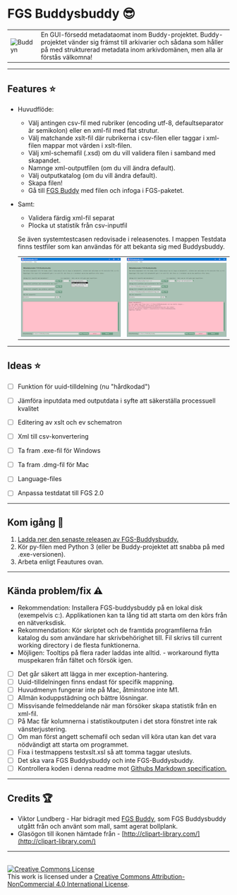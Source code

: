 # FGS Buddysbuddy :sunglasses:


|               			  |  																					|
| ----------------------------|------------------------------------------------------------------------------------ |
| ![Buddyn](Buddysbuddy.ico)  | En GUI-försedd metadataomat inom Buddy-projektet. Buddy-projektet vänder sig främst till arkivarier och sådana som håller på med strukturerad metadata inom arkivdomänen, men alla är förstås välkomna! |


---

## Features :star:
* Huvudflöde:
  *   Välj antingen csv-fil med rubriker (encoding utf-8, defaultseparator är semikolon) eller en xml-fil med flat strutur.
  *   Välj matchande xslt-fil där rubrikerna i csv-filen eller taggar i xml-filen mappar mot värden i xslt-filen.
  *   Välj xml-schemafil (.xsd) om du vill validera filen i samband med skapandet.
  *   Namnge xml-outputfilen (om du vill ändra default).
  *   Välj outputkatalog (om du vill ändra default).
  *   Skapa filen!
  *   Gå till [FGS Buddy](https://github.com/Viktor-Lundberg/FGSBuddy) med filen och infoga i FGS-paketet.
* Samt:
	* Validera färdig xml-fil separat
	* Plocka ut statistik från csv-inputfil
	
	Se även systemtestcasen redovisade i releasenotes. I mappen Testdata finns testfiler som kan användas för att bekanta sig med Buddysbuddy.
	
	|               							  |  											|
	| --------------------------------------------|---------------------------------------------|
	| ![Screenshot1](fgsbuddysbuddy_screen1.png)  | ![Screenshot2](fgsbuddysbuddy_screen2.png)  |


---

## Ideas :star:

- [ ] Funktion för uuid-tilldelning (nu "hårdkodad")
- [ ] Jämföra inputdata med outputdata i syfte att säkerställa processuell kvalitet
- [ ] Editering av xslt och ev schematron
- [ ] Xml till csv-konvertering
- [ ] Ta fram .exe-fil för Windows
- [ ] Ta fram .dmg-fil för Mac
- [ ] Language-files
- [ ] Anpassa testdatat till FGS 2.0


---

## Kom igång :rocket:

1. [Ladda ner den senaste releasen av FGS-Buddysbuddy.](https://github.com/s99mol/FGSBuddysbuddy)
2. Kör py-filen med Python 3 (eller be Buddy-projektet att snabba på med .exe-versionen).
3. Arbeta enligt Feautures ovan.
  
---

## Kända problem/fix :warning:

* Rekommendation: Installera FGS-buddysbuddy på en lokal disk (exempelvis c:). Applikationen kan ta lång tid att starta om den körs från en nätverksdisk. 
* Rekommendation: Kör skriptet och de framtida programfilerna från katalog du som användare har skrivbehörighet till. Fil skrivs till current working directory i de flesta funktionerna.
* Möjligen: Tooltips på flera rader laddas inte alltid. - workaround flytta muspekaren från fältet och försök igen.
- [ ] Det går säkert att lägga in mer exception-hantering.
- [ ] Uuid-tilldelningen finns endast för specifik mappning.
- [ ] Huvudmenyn fungerar inte på Mac, åtminstone inte M1.
- [ ] Allmän koduppstädning och bättre lösningar.
- [ ] Missvisande felmeddelande när man försöker skapa statistik från en xml-fil.
- [ ] På Mac får kolumnerna i statistikoutputen i det stora fönstret inte rak vänsterjustering.
- [ ] Om man först angett schemafil och sedan vill köra utan kan det vara nödvändigt att starta om programmet.
- [ ] Fixa i testmappens testxslt.xsl så att tomma taggar utesluts.
- [ ] Det ska vara FGS Buddysbuddy och inte FGS-Buddysbuddy.
- [ ] Kontrollera koden i denna readme mot [Githubs Markdown specification.](https://github.github.com/gfm/)

---

## Credits :trophy:

* Viktor Lundberg - Har bidragit med [FGS Buddy](https://github.com/Viktor-Lundberg/FGSBuddy), som FGS Buddysbuddy utgått från och använt som mall, samt agerat bollplank.
* Glasögon till ikonen hämtade från - [http://clipart-library.com/](http://clipart-library.com/)

---
<br>
<a rel="license" href="http://creativecommons.org/licenses/by-nc/4.0/"><img alt="Creative Commons License" style="border-width:0" src="https://i.creativecommons.org/l/by-nc/4.0/88x31.png" /></a><br />This work is licensed under a <a rel="license" href="http://creativecommons.org/licenses/by-nc/4.0/">Creative Commons Attribution-NonCommercial 4.0 International License</a>.

